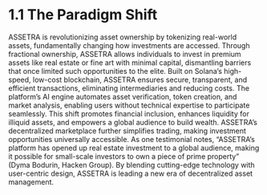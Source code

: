 # 1.1 The Paradigm Shift

ASSETRA is revolutionizing asset ownership by tokenizing real-world assets, fundamentally changing how investments are accessed. Through fractional ownership, ASSETRA allows individuals to invest in premium assets like real estate or fine art with minimal capital, dismantling barriers that once limited such opportunities to the elite. Built on Solana’s high-speed, low-cost blockchain, ASSETRA ensures secure, transparent, and efficient transactions, eliminating intermediaries and reducing costs. The platform’s AI engine automates asset verification, token creation, and market analysis, enabling users without technical expertise to participate seamlessly. This shift promotes financial inclusion, enhances liquidity for illiquid assets, and empowers a global audience to build wealth. ASSETRA’s decentralized marketplace further simplifies trading, making investment opportunities universally accessible. As one testimonial notes, “ASSETRA’s platform has opened up real estate investment to a global audience, making it possible for small-scale investors to own a piece of prime property” (Dyma Bodurin, Hacken Group). By blending cutting-edge technology with user-centric design, ASSETRA is leading a new era of decentralized asset management.
